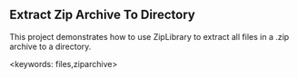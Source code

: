 ## Extract Zip Archive To Directory ##
This project demonstrates how to use ZipLibrary to extract all files in a .zip archive to a directory.

<keywords: files,ziparchive>